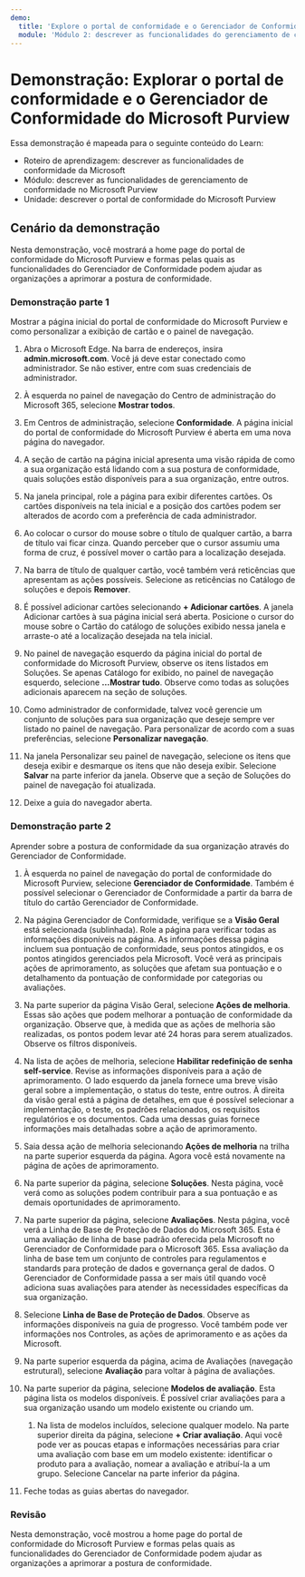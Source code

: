 ```yaml
---
demo:
  title: 'Explore o portal de conformidade e o Gerenciador de Conformidade do Microsoft Purview'
  module: 'Módulo 2: descrever as funcionalidades do gerenciamento de conformidade no Microsoft Purview'
---
```



# <a name="demo-explore-the-microsoft-purview-compliance-portal--compliance-manager"></a>Demonstração: Explorar o portal de conformidade e o Gerenciador de Conformidade do Microsoft Purview

Essa demonstração é mapeada para o seguinte conteúdo do Learn:

- Roteiro de aprendizagem: descrever as funcionalidades de conformidade da Microsoft
- Módulo: descrever as funcionalidades de gerenciamento de conformidade no Microsoft Purview
- Unidade: descrever o portal de conformidade do Microsoft Purview

## <a name="demo-scenario"></a>Cenário da demonstração

Nesta demonstração, você mostrará a home page do portal de conformidade do Microsoft Purview e formas pelas quais as funcionalidades do Gerenciador de Conformidade podem ajudar as organizações a aprimorar a postura de conformidade.

### <a name="demo-part-1"></a>Demonstração parte 1

Mostrar a página inicial do portal de conformidade do Microsoft Purview e como personalizar a exibição de cartão e o painel de navegação.

1. Abra o Microsoft Edge. Na barra de endereços, insira **admin.microsoft.com**. Você já deve estar conectado como administrador.  Se não estiver, entre com suas credenciais de administrador.

1. À esquerda no painel de navegação do Centro de administração do Microsoft 365, selecione **Mostrar todos**.

1. Em Centros de administração, selecione **Conformidade**.  A página inicial do portal de conformidade do Microsoft Purview é aberta em uma nova página do navegador.  

1. A seção de cartão na página inicial apresenta uma visão rápida de como a sua organização está lidando com a sua postura de conformidade, quais soluções estão disponíveis para a sua organização, entre outros.

1. Na janela principal, role a página para exibir diferentes cartões. Os cartões disponíveis na tela inicial e a posição dos cartões podem ser alterados de acordo com a preferência de cada administrador.  

1. Ao colocar o cursor do mouse sobre o título de qualquer cartão, a barra de título vai ficar cinza.  Quando perceber que o cursor assumiu uma forma de cruz, é possível mover o cartão para a localização desejada.

1. Na barra de título de qualquer cartão, você também verá reticências que apresentam as ações possíveis.  Selecione as reticências no Catálogo de soluções e depois **Remover**.

1. É possível adicionar cartões selecionando **+ Adicionar cartões**.  A janela Adicionar cartões à sua página inicial será aberta.  Posicione o cursor do mouse sobre o Cartão do catálogo de soluções exibido nessa janela e arraste-o até a localização desejada na tela inicial.

1. No painel de navegação esquerdo da página inicial do portal de conformidade do Microsoft Purview, observe os itens listados em Soluções.  Se apenas Catálogo for exibido, no painel de navegação esquerdo, selecione **…Mostrar tudo**.  Observe como todas as soluções adicionais aparecem na seção de soluções.  

1. Como administrador de conformidade, talvez você gerencie um conjunto de soluções para sua organização que deseje sempre ver listado no painel de navegação.  Para personalizar de acordo com a suas preferências, selecione **Personalizar navegação**.  

1. Na janela Personalizar seu painel de navegação, selecione os itens que deseja exibir e desmarque os itens que não deseja exibir.  Selecione **Salvar** na parte inferior da janela.  Observe que a seção de Soluções do painel de navegação foi atualizada.

1. Deixe a guia do navegador aberta.

### <a name="demo-part-2"></a>Demonstração parte 2

Aprender sobre a postura de conformidade da sua organização através do Gerenciador de Conformidade.

1. À esquerda no painel de navegação do portal de conformidade do Microsoft Purview, selecione **Gerenciador de Conformidade**.  Também é possível selecionar o Gerenciador de Conformidade a partir da barra de título do cartão Gerenciador de Conformidade.

1. Na página Gerenciador de Conformidade, verifique se a **Visão Geral** está selecionada (sublinhada). Role a página para verificar todas as informações disponíveis na página.  As informações dessa página incluem sua pontuação de conformidade, seus pontos atingidos, e os pontos atingidos gerenciados pela Microsoft.   Você verá as principais ações de aprimoramento, as soluções que afetam sua pontuação e o detalhamento da pontuação de conformidade por categorias ou avaliações.

1. Na parte superior da página Visão Geral, selecione **Ações de melhoria**.  Essas são ações que podem melhorar a pontuação de conformidade da organização. Observe que, à medida que as ações de melhoria são realizadas, os pontos podem levar até 24 horas para serem atualizados.  Observe os filtros disponíveis.

1. Na lista de ações de melhoria, selecione **Habilitar redefinição de senha self-service**.  Revise as informações disponíveis para a ação de aprimoramento.  O lado esquerdo da janela fornece uma breve visão geral sobre a implementação, o status do teste, entre outros. À direita da visão geral está a página de detalhes, em que é possível selecionar a implementação, o teste, os padrões relacionados, os requisitos regulatórios e os documentos. Cada uma dessas guias fornece informações mais detalhadas sobre a ação de aprimoramento.

1. Saia dessa ação de melhoria selecionando **Ações de melhoria** na trilha na parte superior esquerda da página.  Agora você está novamente na página de ações de aprimoramento.

1. Na parte superior da página, selecione **Soluções**. Nesta página, você verá como as soluções podem contribuir para a sua pontuação e as demais oportunidades de aprimoramento.

1. Na parte superior da página, selecione **Avaliações**. Nesta página, você verá a Linha de Base de Proteção de Dados do Microsoft 365.  Esta é uma avaliação de linha de base padrão oferecida pela Microsoft no Gerenciador de Conformidade para o Microsoft 365.  Essa avaliação da linha de base tem um conjunto de controles para regulamentos e standards para proteção de dados e governança geral de dados. O Gerenciador de Conformidade passa a ser mais útil quando você adiciona suas avaliações para atender às necessidades específicas da sua organização.

1. Selecione **Linha de Base de Proteção de Dados**.  Observe as informações disponíveis na guia de progresso. Você também pode ver informações nos Controles, as ações de aprimoramento e as ações da Microsoft.  

1. Na parte superior esquerda da página, acima de Avaliações (navegação estrutural), selecione **Avaliação** para voltar à página de avaliações.  

1. Na parte superior da página, selecione **Modelos de avaliação**.  Esta página lista os modelos disponíveis. É possível criar avaliações para a sua organização usando um modelo existente ou criando um.
    1. Na lista de modelos incluídos, selecione qualquer modelo. Na parte superior direita da página, selecione **+ Criar avaliação**.  Aqui você pode ver as poucas etapas e informações necessárias para criar uma avaliação com base em um modelo existente: identificar o produto para a avaliação, nomear a avaliação e atribuí-la a um grupo.  Selecione Cancelar na parte inferior da página.

1. Feche todas as guias abertas do navegador.

### <a name="review"></a>Revisão

Nesta demonstração, você mostrou a home page do portal de conformidade do Microsoft Purview e formas pelas quais as funcionalidades do Gerenciador de Conformidade podem ajudar as organizações a aprimorar a postura de conformidade.
